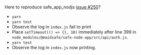 Here to reproduce safe_app_nodjs [issue #250](https://github.com/maidsafe/safe_app_nodejs/issues/250)?
- `yarn`
- `yarn test`
- Observe the log in `index.js` fail to print
- Place `setTimeout(() => {}, 10)` immediately after line 399 in `node_modules/@maidsafe/safe-node-app/src/api/auth.js`. 
- `yarn test`
- Observe the log in `index.js` now printing.
